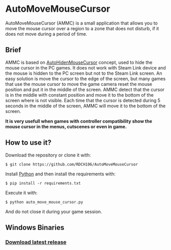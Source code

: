 # AutoMoveMouseCursor

AutoMoveMouseCursor (AMMC) is a small application that allows you to move the mouse cursor over a region to a zone that does not disturb, if it does not move during a period of time. 

## Brief

AMMC is based on [AutoHidenMouseCursor](http://www.softwareok.com/?seite=Microsoft/AutoHideMouseCursor) concept, used to hide the mouse cursor in the PC games. It does not work with Steam Link device and the mouse is hidden to the PC screen but not to the Steam Link screen. An easy solution is move the cursor to the edge of the screen, but many games that use the mouse cursor to move the game camera reset the mouse position and put it in the middle of the screen. AMMC detect that the cursor is in the middle with constant position and move it to the bottom of the screen where is not visible. Each time that the cursor is detected during 5 seconds in the middle of the screen, AMMC will move it to the bottom of the screen.

**It is very usefull when games with controller compatibility show the mouse cursor in the menus, cutscenes or even in game.**

## How to use it?

Download the repository or clone it with:

`$ git clone https://github.com/RDCH106/AutoMoveMouseCursor`

Install [Python](https://www.python.org/downloads/) and then install the requirements with:

`$ pip install -r requirements.txt`

Execute it with:

`$ python auto_move_mouse_cursor.py`

And do not close it during your game session.

## Windows Binaries
### [Download latest release](https://github.com/RDCH106/AutoMoveMouseCursor/releases/latest)
